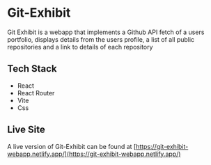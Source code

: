 # Git-Exhibit

Git Exhibit is a webapp that implements a Github API fetch of a users portfolio, displays details from the users profile, a list of all public repositories and a link to details of each repository

## Tech Stack
- React
- React Router
- Vite
- Css

## Live Site
A live version of Git-Exhibit can be found at [https://git-exhibit-webapp.netlify.app/](https://git-exhibit-webapp.netlify.app/)


